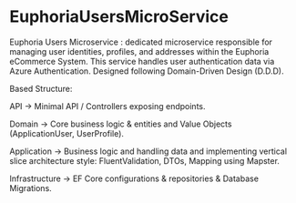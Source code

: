 # EuphoriaUsersMicroService
Euphoria Users Microservice : dedicated microservice responsible for managing user identities, profiles, and addresses within the Euphoria eCommerce System. This service handles user authentication data via Azure Authentication. Designed following Domain-Driven Design (D.D.D).

Based Structure:

API → Minimal API / Controllers exposing endpoints.

Domain → Core business logic & entities and Value Objects (ApplicationUser, UserProfile).

Application → Business logic and handling data and implementing vertical slice architecture style: FluentValidation, DTOs, Mapping using Mapster.

Infrastructure → EF Core configurations & repositories & Database Migrations.
